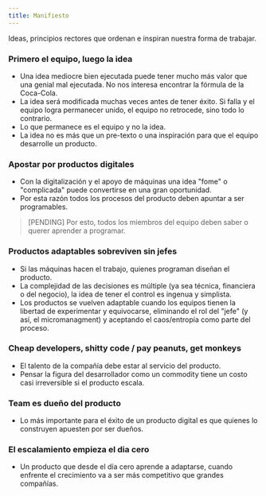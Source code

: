 ```yaml
---
title: Manifiesto
---
```


Ideas, principios rectores que ordenan e inspiran nuestra forma de trabajar.

### Primero el equipo, luego la idea

- Una idea mediocre bien ejecutada puede tener mucho más valor que una genial mal ejecutada. No nos interesa encontrar la fórmula de la Coca-Cola.
- La idea será modificada muchas veces antes de tener éxito. Si falla y el equipo logra permanecer unido, el equipo no retrocede, sino todo lo contrario.
- Lo que permanece es el equipo y no la idea.
- La idea no es más que un pre-texto o una inspiración para que el equipo desarrolle un producto.

### Apostar por productos digitales

- Con la digitalización y el apoyo de máquinas una idea "fome" o "complicada" puede convertirse en una gran oportunidad.
- Por esta razón todos los procesos del producto deben apuntar a ser programables.

> [PENDING] Por esto, todos los miembros del equipo deben saber o querer aprender a programar.

### Productos adaptables sobreviven sin jefes

- Si las máquinas hacen el trabajo, quienes programan diseñan el producto.
- La complejidad de las decisiones es múltiple (ya sea técnica, financiera o del negocio), la idea de tener el control es ingenua y simplista.
- Los productos se vuelven adaptable cuando los equipos tienen la libertad de experimentar y equivocarse, eliminando el rol del "jefe" (y así, el micromanagment) y aceptando el caos/entropía como parte del proceso.

### Cheap developers, shitty code / pay peanuts, get monkeys

- El talento de la compañía debe estar al servicio del producto.
- Pensar la figura del desarrollador como un commodity tiene un costo casi irreversible si el producto escala.

### Team es dueño del producto

- Lo más importante para el éxito de un producto digital es que quienes lo construyen apuesten por ser dueños.

### El escalamiento empieza el dia cero

- Un producto que desde el día cero aprende a adaptarse, cuando enfrente el crecimiento va a ser más competitivo que grandes compañías.
